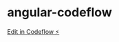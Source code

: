 # angular-codeflow

[Edit in Codeflow ⚡️](https://stackblitz.com/~/github.com/markusborer/angular-codeflow)